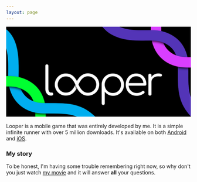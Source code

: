 ```yaml
---
layout: page
---
```

<img src="looper_Promo_1024x500.png?raw=true"/>

Looper is a mobile game that was entirely developed by me. It is a simple infinite runner with over 5 million downloads. It's available on both [Android](https://play.google.com/store/apps/details?id=io.danielcruz.sines&hl=en_US&gl=US) and [iOS](https://apps.apple.com/us/app/looper-minimal-infinite-runner/id1265535862).

### My story

To be honest, I'm having some trouble remembering right now, so why don't you just watch [my movie](https://en.wikipedia.org/wiki/The_Princess_Bride_%28film%29) and it will answer **all** your questions.
